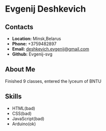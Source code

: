 # Evgenij Deshkevich
## Contacts
* __Location:__ Minsk,Belarus
* __Phone:__ +3759482897
* __Email:__ deshkevich.evgenij@gmail.com
* __Github:__ Evgenij-svg


## About Me
Finished 9 classes, entered the lyceum of BNTU

## Skills
* HTML(bad)
* CSS(bad)
* JavaScript(bad)
* Arduino(ok)
